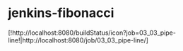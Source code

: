 # jenkins-fibonacci
[!http://localhost:8080/buildStatus/icon?job=03_03_pipe-line!|http://localhost:8080/job/03_03_pipe-line/]
